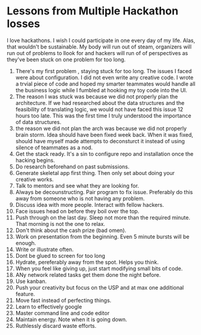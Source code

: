 # Lessons from Multiple Hackathon losses

I love hackathons. I wish I could participate in one every day of my life. Alas, that wouldn't be sustainable. My body will run out of steam, organizers will run out of problems to llook for and hackers will run of of perspectives as they've been stuck on one problem for too long.
1. There's my first problem , staying stuck for too long. The issues I faced were about configuration. I did not even write any creative code. I wrote a trvial piece of code and hoped my smarter teammates would handle all the business logic while I fumbled at hooking my toy code into the UI.
2. The reason I was stuck was because we did not properly plan the architecture. If we had researched about the data structures and the feasibility of translating logic, we would not have faced this issue 12 hours too late. This was the first time I truly understood the importance of data structures.
3. the reason we did not plan the arch was because we did not properly brain storm. Idea should have been fixed week back. When it was fixed, should have myself made attempts to deconsturct it instead of using silence of teammates as a nod.
4. Get the stack ready. It's a sin to configure repo and installation once the hacking begins.
5. Do research beforehand on past submissions.
6. Generate skeletal app first thing. Then only set about doing your creative works.
7. Talk to mentors and see what they are looking for.
8. Always be decounstructing. Pair program to fix issue. Preferably do this away from someone who is not having any problem.
9. Discuss idea with more people. Interact with fellow hackers.
10. Face issues head on before they boil over the top.
11. Push through on the last day. Sleep not more than the required minute. That morning is not the one to relax.
12. Don't think about the cash prize (bad omen).
13. Work on presentation from the beginning. Even 5 minute bursts will be enough.
14. Write or illustrate often.
15. Dont be glued to screen for too long
16. Hydrate, pereferably away from the spot. Helps you think.
17. When you feel like giving up, just start modifying small bits of code.
18. ANy network related tasks get them done the night before. 
19. Use kanban.
20. Push your creativity but focus on the USP and at max one additional feature.
21. Move fast instead of perfecting things.
22. Learn to effectively google
23. Master command line and code editor
24. Maintain energy. Note when it is going down.
25. Ruthlessly discard waste efforts. 